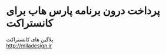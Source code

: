 پرداخت درون برنامه پارس هاب برای کانستراکت
====================

پلاگین های کانستراکت<br>
http://miladesign.ir
